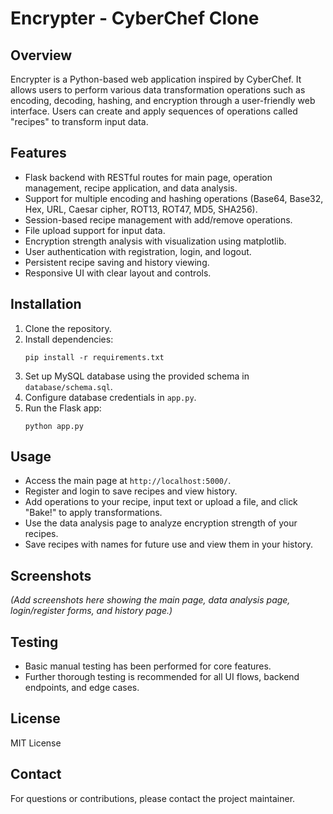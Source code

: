 # Encrypter - CyberChef Clone

## Overview

Encrypter is a Python-based web application inspired by CyberChef. It allows users to perform various data transformation operations such as encoding, decoding, hashing, and encryption through a user-friendly web interface. Users can create and apply sequences of operations called "recipes" to transform input data.

## Features

- Flask backend with RESTful routes for main page, operation management, recipe application, and data analysis.
- Support for multiple encoding and hashing operations (Base64, Base32, Hex, URL, Caesar cipher, ROT13, ROT47, MD5, SHA256).
- Session-based recipe management with add/remove operations.
- File upload support for input data.
- Encryption strength analysis with visualization using matplotlib.
- User authentication with registration, login, and logout.
- Persistent recipe saving and history viewing.
- Responsive UI with clear layout and controls.

## Installation

1. Clone the repository.
2. Install dependencies:
   ```
   pip install -r requirements.txt
   ```
3. Set up MySQL database using the provided schema in `database/schema.sql`.
4. Configure database credentials in `app.py`.
5. Run the Flask app:
   ```
   python app.py
   ```

## Usage

- Access the main page at `http://localhost:5000/`.
- Register and login to save recipes and view history.
- Add operations to your recipe, input text or upload a file, and click "Bake!" to apply transformations.
- Use the data analysis page to analyze encryption strength of your recipes.
- Save recipes with names for future use and view them in your history.

## Screenshots

*(Add screenshots here showing the main page, data analysis page, login/register forms, and history page.)*

## Testing

- Basic manual testing has been performed for core features.
- Further thorough testing is recommended for all UI flows, backend endpoints, and edge cases.

## License

MIT License

## Contact

For questions or contributions, please contact the project maintainer.
